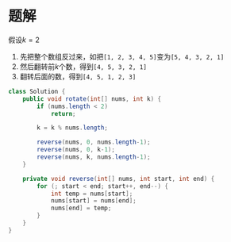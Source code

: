 # 题解

假设$k=2$

1. 先把整个数组反过来，如把`[1, 2, 3, 4, 5]`变为`[5, 4, 3, 2, 1]`
2. 然后翻转前$k$个数，得到`[4, 5, 3, 2, 1]`
3. 翻转后面的数，得到`[4, 5, 1, 2, 3]`

```java
class Solution {
    public void rotate(int[] nums, int k) {
        if (nums.length < 2)
            return;

        k = k % nums.length;

        reverse(nums, 0, nums.length-1);
        reverse(nums, 0, k-1);
        reverse(nums, k, nums.length-1);
    }

    private void reverse(int[] nums, int start, int end) {
        for (; start < end; start++, end--) {
            int temp = nums[start];
            nums[start] = nums[end];
            nums[end] = temp;
        }
    }
}
```